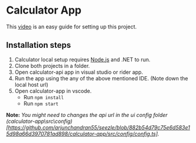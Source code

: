 # Calculator App

This [video](https://drive.google.com/file/d/1vrSJZqPxpIexCAv9wBrOMc5wKNstJg9p/view) is an easy guide for setting up this project.

## Installation steps

 1. Calculator local setup requires [Node.js](https://nodejs.org/) and
    .NET to run.
2. Clone both projects in a folder.    
3. Open calculator-api app in visual studio or rider app.    
4. Run the app using the any of the above mentioned IDE. (Note down the local host url)
5. Open calculator-app in vscode.
	* Run `npm install`
	* Run `npm start`

**Note:** *You might need to changes the api url in the ui config folder (calculator-app\src\config)[https://github.com/arjunchandran55/seezle/blob/882b54d79c75e6d583e15d98a66d3970781ad898/calculator-app/src/config/config.ts].*
